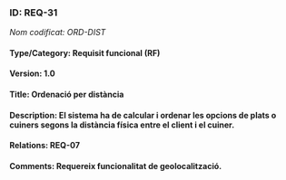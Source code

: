 ### ID: REQ-31
_Nom codificat: ORD-DIST_
#### Type/Category: Requisit funcional (RF)
#### Version: 1.0
#### Title: Ordenació per distància
#### Description: El sistema ha de calcular i ordenar les opcions de plats o cuiners segons la distància física entre el client i el cuiner.
#### Relations: REQ-07
#### Comments: Requereix funcionalitat de geolocalització.


